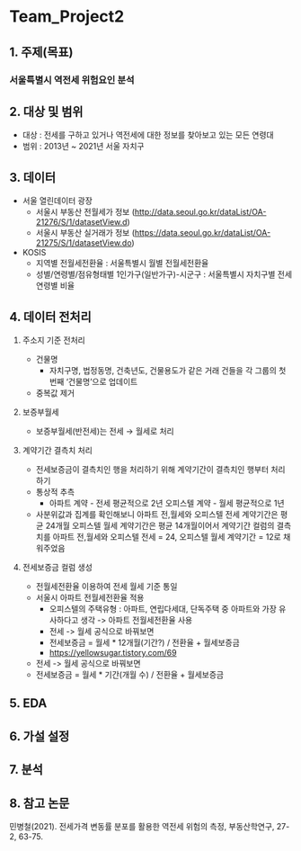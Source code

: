# Team_Project2  
  
## 1. 주제(목표)
### 서울특별시 역전세 위험요인 분석
  
## 2. 대상 및 범위
- 대상 : 전세를 구하고 있거나 역전세에 대한 정보를 찾아보고 있는 모든 연령대
- 범위 : 2013년 ~ 2021년 서울 자치구

## 3. 데이터
- 서울 열린데이터 광장
  - 서울시 부동산 전월세가 정보 (http://data.seoul.go.kr/dataList/OA-21276/S/1/datasetView.d)
  - 서울시 부동산 실거래가 정보 (https://data.seoul.go.kr/dataList/OA-21275/S/1/datasetView.do)
- KOSIS
  - 지역별 전월세전환율 : 서울특별시 월별 전월세전환율
  - 성별/연령별/점유형태별 1인가구(일반가구)-시군구 : 서울특별시 자치구별 전세 연령별 비율


## 4. 데이터 전처리
1. 주소지 기준 전처리
    - 건물명
        - 자치구명, 법정동명, 건축년도, 건물용도가 같은 거래 건들을 각 그룹의 첫 번째 ‘건물명’으로 업데이트
    - 중복값 제거  
    
2. 보증부월세
    - 보증부월세(반전세)는 전세 → 월세로 처리  
3. 계약기간 결측치 처리
    - 전세보증금이  결측치인 행을 처리하기 위해 계약기간이 결측치인 행부터 처리하기
    - 통상적 추측
        - 아파트 계약 - 전세 평균적으로 2년
        오피스텔 계약 - 월세 평균적으로 1년
    - 사분위값과 집계를 확인해보니 
    아파트 전,월세와 오피스텔 전세 계약기간은 평균 24개월
    오피스텔 월세 계약기간은 평균 14개월이어서
    계약기간 컬럼의 결측치를 아파트 전,월세와 오피스텔 전세 = 24, 오피스텔 월세 계약기간 = 12로 채워주었음
4. 전세보증금 컬럼 생성
    - 전월세전환율 이용하여 전세 월세 기준 통일
    - 서울시 아파트 전월세전환율 적용
        - 오피스텔의 주택유형 : 아파트, 연립다세대, 단독주택 중 아파트와 가장 유사하다고 생각 -> 아파트 전월세전환율 사용
        - 전세 -> 월세 공식으로 바꿔보면
        - 전세보증금 = 월세 * 12개월(기간?) / 전환율 + 월세보증금
        - https://yellowsugar.tistory.com/69
    - 전세 -> 월세 공식으로 바꿔보면
    - 전세보증금 = 월세 * 기간(개월 수) / 전환율 + 월세보증금

## 5. EDA

## 6. 가설 설정

## 7. 분석

## 8. 참고 논문
민병철(2021). 전세가격 변동률 분포를 활용한 역전세 위험의 측정, 부동산학연구, 27-2, 63-75.
